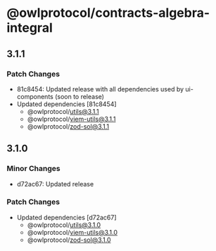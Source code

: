 # @owlprotocol/contracts-algebra-integral

## 3.1.1

### Patch Changes

-   81c8454: Updated release with all dependencies used by ui-components (soon to release)
-   Updated dependencies [81c8454]
    -   @owlprotocol/utils@3.1.1
    -   @owlprotocol/viem-utils@3.1.1
    -   @owlprotocol/zod-sol@3.1.1

## 3.1.0

### Minor Changes

-   d72ac67: Updated release

### Patch Changes

-   Updated dependencies [d72ac67]
    -   @owlprotocol/utils@3.1.0
    -   @owlprotocol/viem-utils@3.1.0
    -   @owlprotocol/zod-sol@3.1.0
